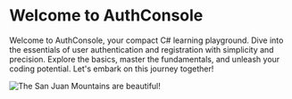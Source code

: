 # Welcome to AuthConsole
Welcome to AuthConsole, your compact C# learning playground. Dive into the essentials of user authentication and registration with simplicity and precision. Explore the basics, master the fundamentals, and unleash your coding potential. Let's embark on this journey together!

![The San Juan Mountains are beautiful!](/assets/images/san-juan-mountains.jpg "San Juan Mountains")


